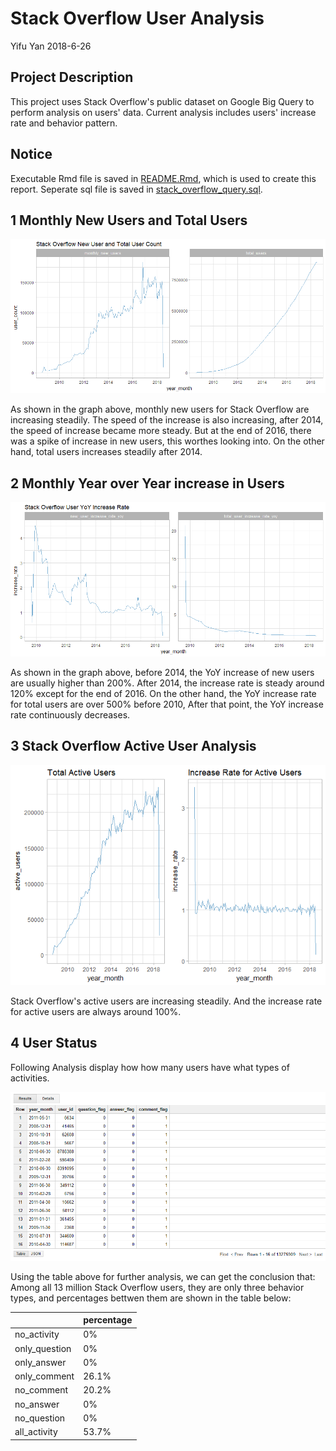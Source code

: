 Stack Overflow User Analysis
================
Yifu Yan
2018-6-26

Project Description
-------------------

This project uses Stack Overflow's public dataset on Google Big Query to perform analysis on users' data. Current analysis includes users' increase rate and behavior pattern.

Notice
------

Executable Rmd file is saved in [README.Rmd](README.Rmd), which is used to create this report. Seperate sql file is saved in [stack\_overflow\_query.sql](stack_overflow_query.sql).

1 Monthly New Users and Total Users
-----------------------------------

![](README_files/figure-markdown_github/unnamed-chunk-2-1.png)

As shown in the graph above, monthly new users for Stack Overflow are increasing steadily. The speed of the increase is also increasing, after 2014, the speed of increase became more steady. But at the end of 2016, there was a spike of increase in new users, this worthes looking into.
On the other hand, total users increases steadily after 2014.

2 Monthly Year over Year increase in Users
------------------------------------------

![](README_files/figure-markdown_github/unnamed-chunk-4-1.png)

As shown in the graph above, before 2014, the YoY increase of new users are usually higher than 200%. After 2014, the increase rate is steady around 120% except for the end of 2016. On the other hand, the YoY increase rate for total users are over 500% before 2010, After that point, the YoY increase rate continuously decreases.

3 Stack Overflow Active User Analysis
-------------------------------------

![](README_files/figure-markdown_github/unnamed-chunk-6-1.png)

Stack Overflow's active users are increasing steadily. And the increase rate for active users are always around 100%.

4 User Status
-------------

Following Analysis display how how many users have what types of activities.

![df](stackoverflow_user_flag.PNG)

Using the table above for further analysis, we can get the conclusion that: Among all 13 million Stack Overflow users, they are only three behavior types, and percentages bettwen them are shown in the table below:

|                | percentage |
|----------------|:-----------|
| no\_activity   | 0%         |
| only\_question | 0%         |
| only\_answer   | 0%         |
| only\_comment  | 26.1%      |
| no\_comment    | 20.2%      |
| no\_answer     | 0%         |
| no\_question   | 0%         |
| all\_activity  | 53.7%      |
